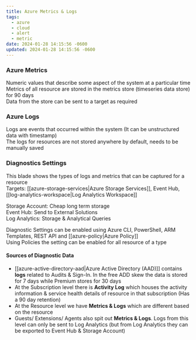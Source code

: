 ```yaml
---
title: Azure Metrics & Logs
tags:
  - azure
  - cloud
  - alert
  - metric
date: 2024-01-28 14:15:56 -0600
updated: 2024-01-28 14:15:56 -0600
---
```


### Azure Metrics
Numeric values that describe some aspect of the system at a particular time  
Metrics of all resource are stored in the metrics store (timeseries data store) for 90 days  
Data from the store can be sent to a target as required

### Azure Logs  
Logs are events that occurred within the system (It can be unstructured data with timestamp)  
The logs for resources are not stored anywhere by default, needs to be manually saved  

### Diagnostics Settings

This blade shows the types of logs and metrics that can be captured for a resource   
Targets: [[azure-storage-services|Azure Storage Services]], Event Hub, [[log-analytics-workspace|Log Analytics Workspace]]

Storage Account: Cheap long term storage  
Event Hub: Send to External Solutions  
Log Analytics: Storage & Analytical Queries

Diagnostic Settings can be enabled using Azure CLI, PowerShell, ARM Templates, REST API and [[azure-policy|Azure Policy]]  
Using Policies the setting can be enabled for all resource of a type

#### Sources of Diagnostic Data

* [[azure-active-directory-aad|Azure Active Directory (AAD)]] contains **logs** related to Audits & Sign-In. In the free ADD skew the data is stored for 7 days while Premium stores for 30 days
* At the Subscription level there is **Activity Log** which houses the activity information & service health details of resource in that subscription (Has a 90 day retention)
* At the Resource level we have **Metrics & Logs** which are different based on the resource
* Guests/ Extensions/ Agents also spit out **Metrics & Logs**. Logs from this level can only be sent to Log Analytics (but from Log Analytics they can be exported to Event Hub & Storage Account)
